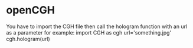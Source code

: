 # openCGH
You have to import the CGH file then call the hologram function with an url as a parameter
for example:
import CGH as cgh
url='something.jpg'
cgh.hologram(url)


